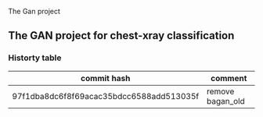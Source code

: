 The Gan project

## The GAN project for chest-xray classification


### Historty table
| commit hash | comment |
|--|--|
| 97f1dba8dc6f8f69acac35bdcc6588add513035f | remove bagan_old |
